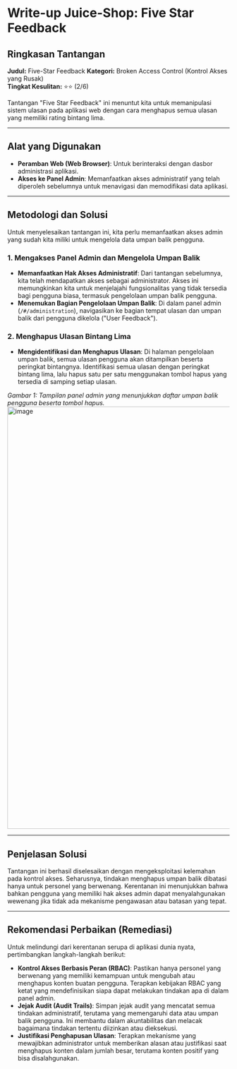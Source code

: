 # Write-up Juice-Shop: Five Star Feedback

## Ringkasan Tantangan

**Judul:** Five-Star Feedback 
**Kategori:** Broken Access Control (Kontrol Akses yang Rusak)  
**Tingkat Kesulitan:** ⭐⭐ (2/6)

Tantangan "Five Star Feedback" ini menuntut kita untuk memanipulasi sistem ulasan pada aplikasi web dengan cara menghapus semua ulasan yang memiliki rating bintang lima.

---

## Alat yang Digunakan

- **Peramban Web (Web Browser)**: Untuk berinteraksi dengan dasbor administrasi aplikasi.
- **Akses ke Panel Admin**: Memanfaatkan akses administratif yang telah diperoleh sebelumnya untuk menavigasi dan memodifikasi data aplikasi.

---

## Metodologi dan Solusi

Untuk menyelesaikan tantangan ini, kita perlu memanfaatkan akses admin yang sudah kita miliki untuk mengelola data umpan balik pengguna.

### 1. Mengakses Panel Admin dan Mengelola Umpan Balik

- **Memanfaatkan Hak Akses Administratif**: Dari tantangan sebelumnya, kita telah mendapatkan akses sebagai administrator. Akses ini memungkinkan kita untuk menjelajahi fungsionalitas yang tidak tersedia bagi pengguna biasa, termasuk pengelolaan umpan balik pengguna.
- **Menemukan Bagian Pengelolaan Umpan Balik**: Di dalam panel admin (`/#/administration`), navigasikan ke bagian tempat ulasan dan umpan balik dari pengguna dikelola ("User Feedback").

### 2. Menghapus Ulasan Bintang Lima

- **Mengidentifikasi dan Menghapus Ulasan**: Di halaman pengelolaan umpan balik, semua ulasan pengguna akan ditampilkan beserta peringkat bintangnya. Identifikasi semua ulasan dengan peringkat bintang lima, lalu hapus satu per satu menggunakan tombol hapus yang tersedia di samping setiap ulasan.


*Gambar 1: Tampilan panel admin yang menunjukkan daftar umpan balik pengguna beserta tombol hapus.*
<img width="998" height="957" alt="image" src="https://github.com/user-attachments/assets/80056560-c36c-4742-bfea-aa832b0667fa" />

---

## Penjelasan Solusi

Tantangan ini berhasil diselesaikan dengan mengeksploitasi kelemahan pada kontrol akses. Seharusnya, tindakan menghapus umpan balik dibatasi hanya untuk personel yang berwenang. Kerentanan ini menunjukkan bahwa bahkan pengguna yang memiliki hak akses admin dapat menyalahgunakan wewenang jika tidak ada mekanisme pengawasan atau batasan yang tepat.

---

## Rekomendasi Perbaikan (Remediasi)

Untuk melindungi dari kerentanan serupa di aplikasi dunia nyata, pertimbangkan langkah-langkah berikut:

- **Kontrol Akses Berbasis Peran (RBAC)**: Pastikan hanya personel yang berwenang yang memiliki kemampuan untuk mengubah atau menghapus konten buatan pengguna. Terapkan kebijakan RBAC yang ketat yang mendefinisikan siapa dapat melakukan tindakan apa di dalam panel admin.
- **Jejak Audit (Audit Trails)**: Simpan jejak audit yang mencatat semua tindakan administratif, terutama yang memengaruhi data atau umpan balik pengguna. Ini membantu dalam akuntabilitas dan melacak bagaimana tindakan tertentu diizinkan atau dieksekusi.
- **Justifikasi Penghapusan Ulasan**: Terapkan mekanisme yang mewajibkan administrator untuk memberikan alasan atau justifikasi saat menghapus konten dalam jumlah besar, terutama konten positif yang bisa disalahgunakan.
